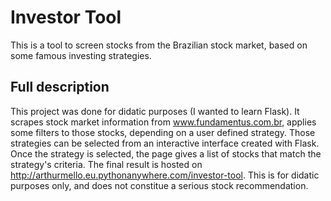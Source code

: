 # Investor Tool

This is a tool to screen stocks from the Brazilian stock market, based on some
famous investing strategies.

## Full description

This project was done for didatic purposes (I wanted to learn Flask).
It scrapes stock market information from www.fundamentus.com.br, applies some filters to those stocks,
depending on a user defined strategy. Those strategies can be selected from an interactive interface
created with Flask. Once the strategy is selected, the page gives a list of stocks that match the strategy's criteria. The final result is hosted on http://arthurmello.eu.pythonanywhere.com/investor-tool.
This is for didatic purposes only, and does not constitue a serious stock recommendation.
